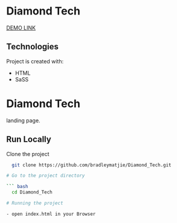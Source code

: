 # Diamond Tech
[DEMO LINK](https://bradleymatjie.github.io/diamond_Tech)

## Technologies
Project is created with:

* HTML
* SaSS


# Diamond Tech

 landing page.

## Run Locally

Clone the project

``` bash
  git clone https://github.com/bradleymatjie/Diamond_Tech.git

# Go to the project directory

``` bash
  cd Diamond_Tech

# Running the project

- open index.html in your Browser
